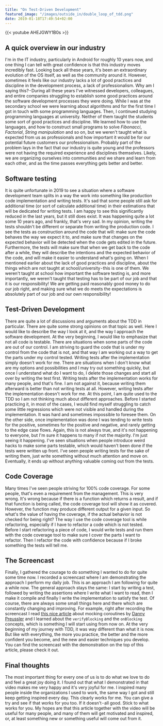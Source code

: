 ```yaml
---
title: "On Test-Driven Development"
featured_image: "/images/outside_in/double_loop_of_tdd.png"
date: 2019-01-18T17:49:54+02:00
---
```


{{< youtube AHEJGWY1B0s >}}

## A quick overview in our industry
I'm in the IT industry, particularly in Android for roughly 10 years now, and one thing I can tell with great confidence is that this industry moves incredibly fast. Looking back all these years, it's been an extraordinary evolution of the OS itself, as well as the community around it. However, sometimes it feels like our industry lacks a lot of good practices and discipline in the development process, a lack of professionalism. Why am I saying this? - During all these years I've witnessed developers, colleagues, and entire companies struggling to establish some good practices around the software development processes they were doing. While I was at the secondary school we were learning about algorithms and for the first time I got in touch with some programming languages. Then, I continued studying programming languages at university. Neither of them taught the students some sort of good practices and discipline. We learned how to use the languages, and how to construct small programs to solve *Fibonacci*, *Factorial*, *String manipulation* and so on, but we weren't taught what is expected from us as professionals and how important it would be for our potential future customers our professionalism. Probably part of the problem lays in the fact that our industry is quite young and the professors were not having the required experience and disciplines themselves. Likely, we are organizing ourselves into communities and we share and learn from each other, and as the time passes everything gets better and better.

## Software testing
It is quite unfortunate in 2019 to see a situation where a software development team splits in a way the work into something like production code implementation and writing tests. It's sad that some people still ask for additional time (or sort of calculate additional time) in their estimations that will be dedicated for writing tests. I am happy to see this significantly reduced in the last years, but it still does exist. It was happening quite a lot some 10 years ago, and frankly, that's very sad. In my opinion, writing the tests shouldn't be different or separate from writing the production code. I see the tests as construction around the code that will: make sure the code behaves the way we expect it to, and make sure that changes on the expected behavior will be detected when the code gets edited in the future. Furthermore, the tests will make sure that when we get back to the code after a while, they will describe the intentions and the expected behavior of the code, and will make it easier to understand what's going on. When I mentioned earlier about the lack of good practices and discipline, about the things which are not taught at school/university - this is one of them. We weren't taught at school how important the software testing is, and more importantly, we weren't taught that testing has to be part of our job and that it is our responsibility! We are getting paid reasonably good money to do our job right, and making sure what we do meets the expectations is absolutely part of our job and our own responsibility!

## Test-Driven Development
There are quite a lot of discussions and arguments about the TDD in particular. There are quite some strong opinions on that topic as well. Here I would like to describe the way I look at it, and the way I approach the software development. At the very beginning, I would like to emphasize that not all code is testable. There are situations when some parts of the code are out of our control. I am striving to guard the code that is under my control from the code that is not, and that way I am working out a way to get the parts under my control tested. Writing tests after the implementation simply doesn't work for me. There are situations when I don't know what are my options and possibilities and I may try out something quickly, but once I understand what do I want to do, I delete those changes and start all over by writing the test first. Writing tests after the implementation works for many people, and that's fine. I am not against it, because writing them afterward is better than not writing tests at all. However, writing tests after the implementation doesn't work for me. At this point, I am quite used to the TDD so I am not thinking much about different approaches. Before I started practicing it, in most of the cases, I would find myself struggling to catch some little regressions which were not visible and handled during the implementation. It was hard and sometimes impossible to foresee them. On the other side, once implementation was done I was tending to write tests for the positive, sometimes for the positive and negative, and rarely getting to the edge case flows. Again, this is not always true, and it's not happening to everyone, but I'm sure it happens to many if not the majority. I'm just seeing it happening. I've seen situations when people introduce weird hacks to make some parts testable, which would haven't been done if the tests were written up front. I've seen people writing tests for the sake of writing them, just write something without much attention and move on. Eventually, it ends up without anything valuable coming out from the tests.

## Code Coverage
Many times I've seen people striving for 100% code coverage. For some people, that's even a requirement from the management. This is very wrong. It's wrong because if there is a function which returns a result, and if that function is being called, the code coverage tool will show it as covered. However, the function may produce different output for a given input. So what's the value of having the coverage, if the actual behavior is not checked for being right? The way I use the code coverage tool is while refactoring, especially if I have to refactor a code which is not tested. Before I start refactoring a piece of code, I would write tests and run them with the code coverage tool to make sure I cover the parts I want to refactor. Then I refactor the code with confidence because if I broke something the tests will tell me.

## The Screencast
Finally, I gathered the courage to do something I wanted to do for quite some time now. I recorded a screencast where I am demonstrating the approach I perform my daily job. This is an approach I am following for quite a while now. The general approach stays the same: I start by writing a test, followed by writing the assertions where I write what I want to read, then I make it compile and finally I write the implementation to satisfy the test. Of course, there are always some small things here and there which are constantly changing and improving. For example, right after recording the screencast I read [this nice article](https://medium.com/@dpreussler/mocking-coroutines-7024073a8c09) about mocking coroutines by [Danny Preussler](https://twitter.com/PreusslerBerlin) and I learned about the `verifyBlocking` and the `onBlocking` concepts, which is something I will start using from now on. At the very beginning of my journey with TDD, it was way different than what it is now. But like with everything, the more you practice, the better and the more confident you become, and the new and easier techniques you develop. You can find the screencast with the demonstration on the top of this article, please check it out.

## Final thoughts
The most important thing for every one of us is to do what we love to do and feel a great joy doing it. I found out that what I demonstrated in that video makes me very happy and it's very joyful for me. I inspired many people inside the organizations I used to work, the same way I got and still keep getting inspired every day. This clearly works for me. You can give a try and see if that works for you too. If it doesn't - all good. Stick to what works for you. My hopes are that this article together with the video will be useful for many people, and many of them will get motivated and inspired, or, at least something new or something useful will come out from it.
